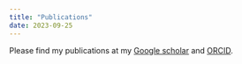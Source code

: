 ```yaml
---
title: "Publications"
date: 2023-09-25
---
```


Please find my publications at my [Google scholar](https://scholar.google.com/citations?user=RlswxKoAAAAJ&hl=en) and [ORCID](https://orcid.org/0000-0002-4404-9573).


<!-- ---
title: "Guodong GAI first paper"
collection: publications
permalink: /publication/2009-10-01-paper-title-number-1
excerpt: 'This paper is about the number 1. The number 2 is left for future work.'
date: 2009-10-01
venue: 'Journal 1'
paperurl: 'http://academicpages.github.io/files/paper1.pdf'
citation: 'Your Name, You. (2009). &quot;Paper Title Number 1.&quot; <i>Journal 1</i>. 1(1).'
---
This paper is about the number 1. The number 2 is left for future work.

Recommended citation: Your Name, You. (2009). "Paper Title Number 1." <i>Journal 1</i>. 1(1). --Journal 1</i>. 1(1).-->

